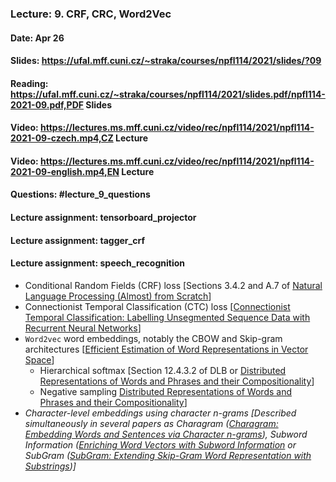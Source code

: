 ### Lecture: 9. CRF, CRC, Word2Vec
#### Date: Apr 26
#### Slides: https://ufal.mff.cuni.cz/~straka/courses/npfl114/2021/slides/?09
#### Reading: https://ufal.mff.cuni.cz/~straka/courses/npfl114/2021/slides.pdf/npfl114-2021-09.pdf,PDF Slides
#### Video: https://lectures.ms.mff.cuni.cz/video/rec/npfl114/2021/npfl114-2021-09-czech.mp4,CZ Lecture
#### Video: https://lectures.ms.mff.cuni.cz/video/rec/npfl114/2021/npfl114-2021-09-english.mp4,EN Lecture
#### Questions: #lecture_9_questions
#### Lecture assignment: tensorboard_projector
#### Lecture assignment: tagger_crf
#### Lecture assignment: speech_recognition

- Conditional Random Fields (CRF) loss [Sections 3.4.2 and A.7 of [Natural Language Processing (Almost) from Scratch](http://www.jmlr.org/papers/volume12/collobert11a/collobert11a.pdf)]
- Connectionist Temporal Classification (CTC) loss [[Connectionist Temporal Classification: Labelling Unsegmented Sequence Data with Recurrent Neural Networks](https://www.cs.toronto.edu/~graves/icml_2006.pdf)]
- `Word2vec` word embeddings, notably the CBOW and Skip-gram architectures [[Efficient Estimation of Word Representations in Vector Space](https://arxiv.org/abs/1301.3781)]
  - Hierarchical softmax [Section 12.4.3.2 of DLB or [Distributed Representations of Words and Phrases and their Compositionality](https://arxiv.org/abs/1310.4546)]
  - Negative sampling [Distributed Representations of Words and Phrases and their Compositionality](https://arxiv.org/abs/1310.4546)]
- *Character-level embeddings using character n-grams [Described simultaneously in several papers as Charagram ([Charagram: Embedding Words and Sentences via Character n-grams](https://arxiv.org/abs/1607.02789)), Subword Information ([Enriching Word Vectors with Subword Information](https://arxiv.org/abs/1607.04606) or SubGram ([SubGram: Extending Skip-Gram Word Representation with Substrings](http://link.springer.com/chapter/10.1007/978-3-319-45510-5_21))]*
